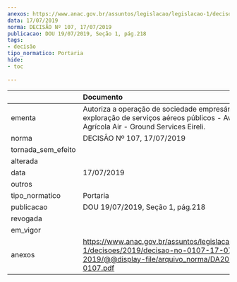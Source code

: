```yaml
---
anexos: https://www.anac.gov.br/assuntos/legislacao/legislacao-1/decisoes/2019/decisao-no-0107-17-07-2019/@@display-file/arquivo_norma/DA2019-0107.pdf
data: 17/07/2019
norma: DECISÃO Nº 107, 17/07/2019
publicacao: DOU 19/07/2019, Seção 1, pág.218
tags:
- decisão
tipo_normatico: Portaria
hide: 
- toc 
 
---
```


|                    | Documento                                                                                                                                      |
|:-------------------|:-----------------------------------------------------------------------------------------------------------------------------------------------|
| ementa             | Autoriza a operação de sociedade empresária para exploração de serviços aéreos públicos - Aviação Agrícola Air - Ground Services Eireli.       |
| norma              | DECISÃO Nº 107, 17/07/2019                                                                                                                     |
| tornada_sem_efeito |                                                                                                                                                |
| alterada           |                                                                                                                                                |
| data               | 17/07/2019                                                                                                                                     |
| outros             |                                                                                                                                                |
| tipo_normatico     | Portaria                                                                                                                                       |
| publicacao         | DOU 19/07/2019, Seção 1, pág.218                                                                                                               |
| revogada           |                                                                                                                                                |
| em_vigor           |                                                                                                                                                |
| anexos             | https://www.anac.gov.br/assuntos/legislacao/legislacao-1/decisoes/2019/decisao-no-0107-17-07-2019/@@display-file/arquivo_norma/DA2019-0107.pdf |